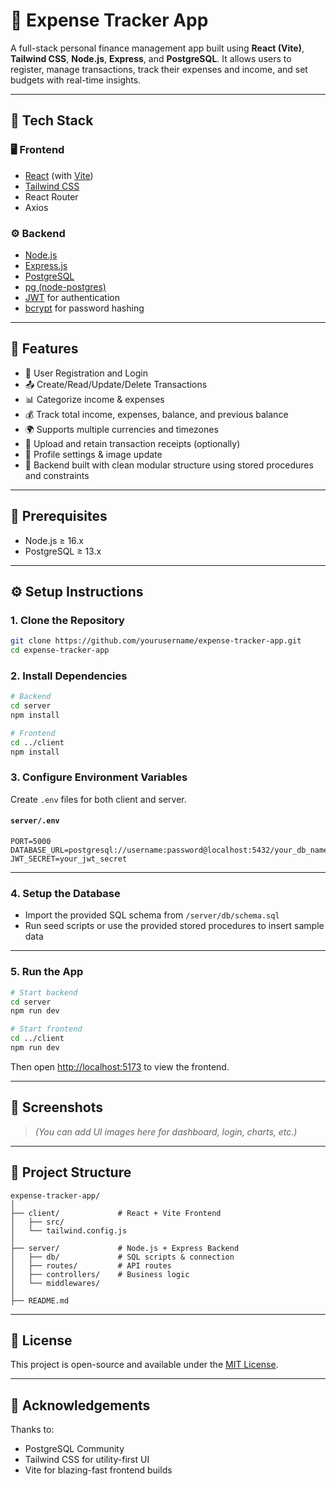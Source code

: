 # 💸 Expense Tracker App

A full-stack personal finance management app built using **React (Vite)**, **Tailwind CSS**, **Node.js**, **Express**, and **PostgreSQL**. It allows users to register, manage transactions, track their expenses and income, and set budgets with real-time insights.

---

## 🚀 Tech Stack

### 🖥️ Frontend
- [React](https://reactjs.org/) (with [Vite](https://vitejs.dev/))
- [Tailwind CSS](https://tailwindcss.com/)
- React Router
- Axios

### ⚙️ Backend
- [Node.js](https://nodejs.org/)
- [Express.js](https://expressjs.com/)
- [PostgreSQL](https://www.postgresql.org/)
- [pg (node-postgres)](https://node-postgres.com/)
- [JWT](https://jwt.io/) for authentication
- [bcrypt](https://www.npmjs.com/package/bcrypt) for password hashing

---

## 📁 Features

- 🔐 User Registration and Login
- 📤 Create/Read/Update/Delete Transactions
- 📊 Categorize income & expenses
- 💰 Track total income, expenses, balance, and previous balance
- 🌍 Supports multiple currencies and timezones
- 🧾 Upload and retain transaction receipts (optionally)
- 👤 Profile settings & image update
- 🧠 Backend built with clean modular structure using stored procedures and constraints

---

## 🧪 Prerequisites

- Node.js ≥ 16.x
- PostgreSQL ≥ 13.x

---

## ⚙️ Setup Instructions

### 1. Clone the Repository

```bash
git clone https://github.com/yourusername/expense-tracker-app.git
cd expense-tracker-app
```

### 2. Install Dependencies

```bash
# Backend
cd server
npm install

# Frontend
cd ../client
npm install
```

### 3. Configure Environment Variables

Create `.env` files for both client and server.

#### `server/.env`

```env
PORT=5000
DATABASE_URL=postgresql://username:password@localhost:5432/your_db_name
JWT_SECRET=your_jwt_secret
```

---

### 4. Setup the Database

- Import the provided SQL schema from `/server/db/schema.sql`
- Run seed scripts or use the provided stored procedures to insert sample data

---

### 5. Run the App

```bash
# Start backend
cd server
npm run dev

# Start frontend
cd ../client
npm run dev
```

Then open [http://localhost:5173](http://localhost:5173) to view the frontend.

---

## 📸 Screenshots

> _(You can add UI images here for dashboard, login, charts, etc.)_

---

## 📌 Project Structure

```
expense-tracker-app/
│
├── client/             # React + Vite Frontend
│   ├── src/
│   └── tailwind.config.js
│
├── server/             # Node.js + Express Backend
│   ├── db/             # SQL scripts & connection
│   ├── routes/         # API routes
│   ├── controllers/    # Business logic
│   └── middlewares/
│
├── README.md
```

---

## 📄 License

This project is open-source and available under the [MIT License](LICENSE).

---

## 🙌 Acknowledgements

Thanks to:
- PostgreSQL Community
- Tailwind CSS for utility-first UI
- Vite for blazing-fast frontend builds
